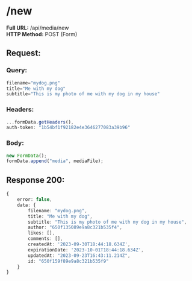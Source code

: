# /new
**Full URL:** /api/media/new  
**HTTP Method:** POST (Form)  
## Request:
### Query:
```ts
filename="mydog.png"
title="Me with my dog"
subtitle="This is my photo of me with my dog in my house"
```

### Headers:
```ts
...formData.getHeaders(),
auth-token: "1b54bf1f92182e4e3646277083a39b96"
```

### Body:
```ts
new FormData();
formData.append("media", mediaFile);
```
## Response **200**:
```ts
{
    error: false,
    data: {
        filename: "mydog.png",
        title: "Me with my dog",
        subtitle: "This is my photo of me with my dog in my house",
        author: "650f135089e9a8c321b535f4",
        likes: [],
        comments: [],
        createdAt: '2023-09-30T18:44:18.634Z',
        expirationDate: '2023-10-01T18:44:18.634Z',
        updatedAt: "2023-09-23T16:43:11.214Z",
        id: "650f159f89e9a8c321b535f9"
    }
}
```